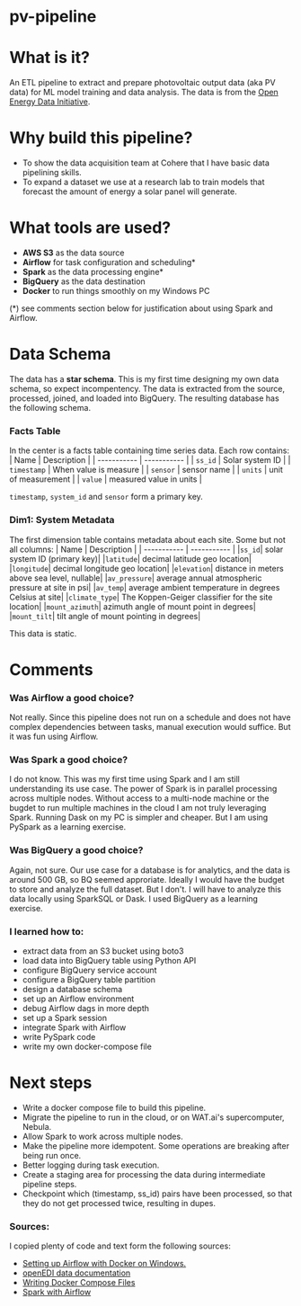 # pv-pipeline

# What is it?
An ETL pipeline to extract and prepare photovoltaic output data (aka PV data) for ML model training and data analysis. The data is from the [Open Energy Data Initiative](https://data.openei.org/submissions/4568).

# Why build this pipeline?

- To show the data acquisition team at Cohere that I have basic data pipelining skills.
- To expand a dataset we use at a research lab to train models that forecast the amount of energy a solar panel will generate.

# What tools are used?
- **AWS S3** as the data source
- **Airflow** for task configuration and scheduling*
- **Spark** as the data processing engine*
- **BigQuery** as the data destination
- **Docker** to run things smoothly on my Windows PC

(*) see comments section below for justification about using Spark and Airflow.

# Data Schema
The data has a **star schema**. This is my first time designing my own data schema, so expect incompentency. The data is extracted from the source, processed, joined, and loaded into BigQuery. The resulting database has the following schema.

### Facts Table
In the center is a facts table containing time series data. Each row contains:
| Name        | Description |
| ----------- | ----------- |
| `ss_id`     | Solar system ID |
| `timestamp` | When value is measure |
| `sensor`    | sensor name |
| `units`     | unit of measurement |
| `value`     | measured value in units |

`timestamp`, `system_id` and `sensor` form a primary key.

### Dim1: System Metadata
The first dimension table contains metadata about each site. Some but not all columns:
| Name        | Description |
| ----------- | ----------- |
|`ss_id`| solar system ID (primary key)|
|`latitude`| decimal latitude geo location|
|`longitude`| decimal longitude geo location|
|`elevation`| distance in meters above sea level, nullable|
|`av_pressure`| average annual atmospheric pressure at site in psi|
|`av_temp`| average ambient temperature in degrees Celsius at site|
|`climate_type`| The Koppen-Geiger classifier for the site location|
|`mount_azimuth`| azimuth angle of mount point in degrees|
|`mount_tilt`| tilt angle of mount pointing in degrees|

This data is static.

# Comments
### Was Airflow a good choice?
Not really. Since this pipeline does not run on a schedule and does not have complex dependencies between tasks, manual execution would suffice. But it was fun using Airflow.

### Was Spark a good choice?
I do not know. This was my first time using Spark and I am still understanding its use case. The power of Spark is in parallel processing across multiple nodes. Without access to a multi-node machine or the bugdet to run multiple machines in the cloud I am not truly leveraging Spark. Running Dask on my PC is simpler and cheaper. But I am using PySpark as a learning exercise.

### Was BigQuery a good choice?
Again, not sure. Our use case for a database is for analytics, and the data is around 500 GB, so BQ seemed approriate. Ideally I would have the budget to store and analyze the full dataset. But I don't. I will have to analyze this data locally using SparkSQL or Dask. I used BigQuery as a learning exercise.

### I learned how to:
- extract data from an S3 bucket using boto3
- load data into BigQuery table using Python API
- configure BigQuery service account
- configure a BigQuery table partition
- design a database schema
- set up an Airflow environment
- debug Airflow dags in more depth
- set up a Spark session
- integrate Spark with Airflow
- write PySpark code
- write my own docker-compose file

# Next steps
- Write a docker compose file to build this pipeline.
- Migrate the pipeline to run in the cloud, or on WAT.ai's supercomputer, Nebula.
- Allow Spark to work across multiple nodes.
- Make the pipeline more idempotent. Some operations are breaking after being run once.
- Better logging during task execution.
- Create a staging area for processing the data during intermediate pipeline steps.
- Checkpoint which (timestamp, ss_id) pairs have been processed, so that they do not get processed twice, resulting in dupes.

### Sources:
I copied plenty of code and text form the following sources:
- [Setting up Airflow with Docker on Windows.](https://medium.com/@garc1a0scar/how-to-start-with-apache-airflow-in-docker-windows-902674ad1bbe)
- [openEDI data documentation](https://github.com/openEDI/documentation/blob/main/pvdaq.md)
- [Writing Docker Compose Files](https://www.techrepublic.com/article/how-to-build-a-docker-compose-file/)
- [Spark with Airflow](https://github.com/airscholar/SparkingFlow)
